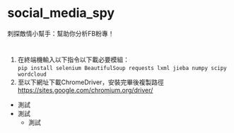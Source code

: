 # social_media_spy
刺探敵情小幫手：幫助你分析FB粉專！  

#
1. 在終端機輸入以下指令以下載必要模組：  
`pip install selenium BeautifulSoup requests lxml jieba numpy scipy wordcloud`
2. 至以下網址下載ChromeDriver，安裝完畢後複製路徑
https://sites.google.com/chromium.org/driver/

* 測試  
* 測試
  * 測試
